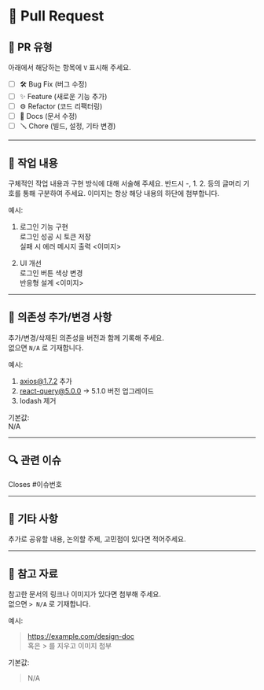 # 📌 Pull Request

## 📝 PR 유형

아래에서 해당하는 항목에 `V` 표시해 주세요.

- [ ] 🛠️ Bug Fix (버그 수정)
- [ ] ✨ Feature (새로운 기능 추가)
- [ ] ⚙️ Refactor (코드 리팩터링)
- [ ] 📄 Docs (문서 수정)
- [ ] 🪛 Chore (빌드, 설정, 기타 변경)

---

## 🔧 작업 내용

구체적인 작업 내용과 구현 방식에 대해 서술해 주세요.
반드시 -, 1. 2. 등의 글머리 기호를 통해 구분하여 주세요.
이미지는 항상 해당 내용의 하단에 첨부합니다.

예시:

1. 로그인 기능 구현  
   로그인 성공 시 토큰 저장  
   실패 시 에러 메시지 출력
   <이미지>

2. UI 개선  
   로그인 버튼 색상 변경  
   반응형 설계
   <이미지>

---

## 📄 의존성 추가/변경 사항

추가/변경/삭제된 의존성을 버전과 함께 기록해 주세요.  
없으면 `N/A` 로 기재합니다.

예시:

1. axios@1.7.2 추가
2. react-query@5.0.0 → 5.1.0 버전 업그레이드
3. lodash 제거

기본값:  
N/A

---

## 🔍 관련 이슈

Closes #이슈번호

---

## 💬 기타 사항

추가로 공유할 내용, 논의할 주제, 고민점이 있다면 적어주세요.

---

## 📂 참고 자료

참고한 문서의 링크나 이미지가 있다면 첨부해 주세요.  
없으면 `> N/A` 로 기재합니다.

예시:

> https://example.com/design-doc  
> 혹은 > 를 지우고 이미지 첨부

기본값:

> N/A
